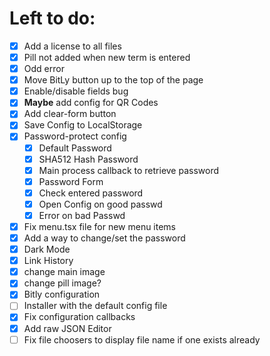 # Left to do:
- [X] Add a license to all files
- [X] Pill not added when new term is entered
- [X] Odd error
- [x] Move BitLy button up to the top of the page
- [X] Enable/disable fields bug
- [x] **Maybe** add config for QR Codes
- [x] Add clear-form button
- [X] Save Config to LocalStorage
- [X] Password-protect config
  - [X] Default Password
  - [X] SHA512 Hash Password
  - [X] Main process callback to retrieve password
  - [X] Password Form
  - [X] Check entered password
  - [X] Open Config on good passwd
  - [X] Error on bad Passwd
- [X] Fix menu.tsx file for new menu items
- [X] Add a way to change/set the password
- [X] Dark Mode
- [X] Link History
- [X] change main image
- [X] change pill image?
- [X] Bitly configuration
- [ ] Installer with the default config file
- [X] Fix configuration callbacks
- [X] Add raw JSON Editor
- [ ] Fix file choosers to display file name if one exists already
